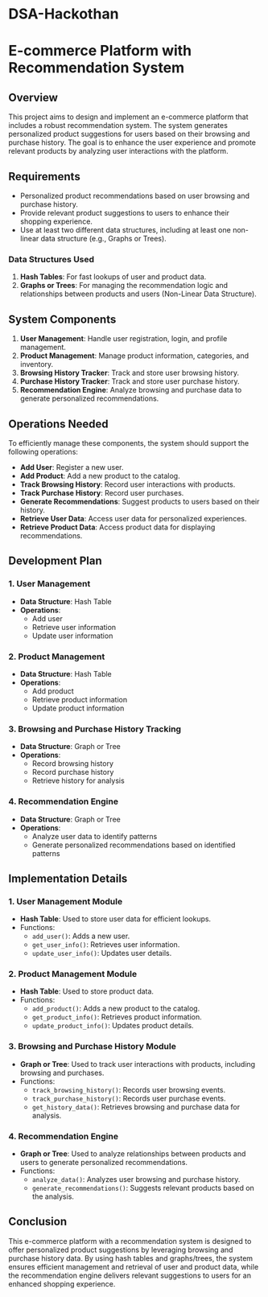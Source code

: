 # DSA-Hackothan
# E-commerce Platform with Recommendation System

## Overview
This project aims to design and implement an e-commerce platform that includes a robust recommendation system. The system generates personalized product suggestions for users based on their browsing and purchase history. The goal is to enhance the user experience and promote relevant products by analyzing user interactions with the platform.

## Requirements
- Personalized product recommendations based on user browsing and purchase history.
- Provide relevant product suggestions to users to enhance their shopping experience.
- Use at least two different data structures, including at least one non-linear data structure (e.g., Graphs or Trees).

### Data Structures Used
1. **Hash Tables**: For fast lookups of user and product data.
2. **Graphs or Trees**: For managing the recommendation logic and relationships between products and users (Non-Linear Data Structure).

## System Components
1. **User Management**: Handle user registration, login, and profile management.
2. **Product Management**: Manage product information, categories, and inventory.
3. **Browsing History Tracker**: Track and store user browsing history.
4. **Purchase History Tracker**: Track and store user purchase history.
5. **Recommendation Engine**: Analyze browsing and purchase data to generate personalized recommendations.

## Operations Needed
To efficiently manage these components, the system should support the following operations:
- **Add User**: Register a new user.
- **Add Product**: Add a new product to the catalog.
- **Track Browsing History**: Record user interactions with products.
- **Track Purchase History**: Record user purchases.
- **Generate Recommendations**: Suggest products to users based on their history.
- **Retrieve User Data**: Access user data for personalized experiences.
- **Retrieve Product Data**: Access product data for displaying recommendations.

## Development Plan

### 1. User Management
- **Data Structure**: Hash Table
- **Operations**:
  - Add user
  - Retrieve user information
  - Update user information

### 2. Product Management
- **Data Structure**: Hash Table
- **Operations**:
  - Add product
  - Retrieve product information
  - Update product information

### 3. Browsing and Purchase History Tracking
- **Data Structure**: Graph or Tree
- **Operations**:
  - Record browsing history
  - Record purchase history
  - Retrieve history for analysis

### 4. Recommendation Engine
- **Data Structure**: Graph or Tree
- **Operations**:
  - Analyze user data to identify patterns
  - Generate personalized recommendations based on identified patterns

## Implementation Details

### 1. User Management Module
- **Hash Table**: Used to store user data for efficient lookups.
- Functions:
  - `add_user()`: Adds a new user.
  - `get_user_info()`: Retrieves user information.
  - `update_user_info()`: Updates user details.

### 2. Product Management Module
- **Hash Table**: Used to store product data.
- Functions:
  - `add_product()`: Adds a new product to the catalog.
  - `get_product_info()`: Retrieves product information.
  - `update_product_info()`: Updates product details.

### 3. Browsing and Purchase History Module
- **Graph or Tree**: Used to track user interactions with products, including browsing and purchases.
- Functions:
  - `track_browsing_history()`: Records user browsing events.
  - `track_purchase_history()`: Records user purchase events.
  - `get_history_data()`: Retrieves browsing and purchase data for analysis.

### 4. Recommendation Engine
- **Graph or Tree**: Used to analyze relationships between products and users to generate personalized recommendations.
- Functions:
  - `analyze_data()`: Analyzes user browsing and purchase history.
  - `generate_recommendations()`: Suggests relevant products based on the analysis.

## Conclusion
This e-commerce platform with a recommendation system is designed to offer personalized product suggestions by leveraging browsing and purchase history data. By using hash tables and graphs/trees, the system ensures efficient management and retrieval of user and product data, while the recommendation engine delivers relevant suggestions to users for an enhanced shopping experience.
